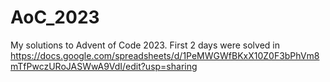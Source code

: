 # AoC_2023
My solutions to Advent of Code 2023. First 2 days were solved in https://docs.google.com/spreadsheets/d/1PeMWGWfBKxX10Z0F3bPhVm8mTfPwczURoJASWwA9VdI/edit?usp=sharing
